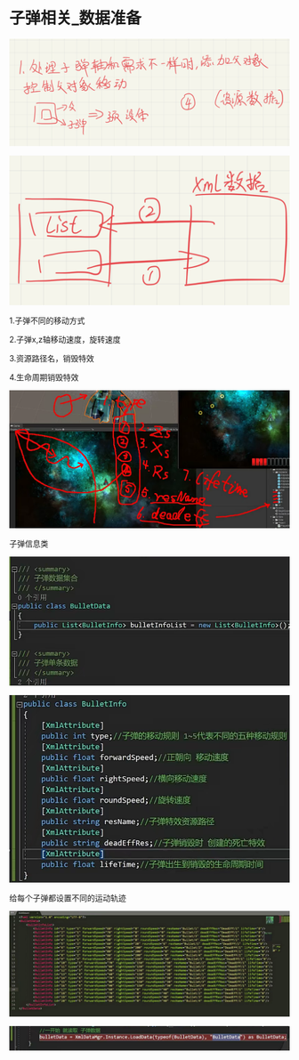 # 子弹相关_数据准备

![2024-05-01_16-14-06.jpg](image/2024-05-01_16-14-06.jpg)

![2024-05-01_16-15-54.jpg](image/2024-05-01_16-15-54.jpg)

1.子弹不同的移动方式

2.子弹x,z轴移动速度，旋转速度

3.资源路径名，销毁特效

4.生命周期销毁特效

![68220a3e503686325868ac28402120ef.png](image/68220a3e503686325868ac28402120ef.png)

子弹信息类

![44b8985b3ab615a4d530f47a789c5c55.png](image/44b8985b3ab615a4d530f47a789c5c55.png)

![9d6615c5b549550189f7f5d619ed61a2.png](image/9d6615c5b549550189f7f5d619ed61a2.png)

给每个子弹都设置不同的运动轨迹

![aa39f08d867dbefa3ededba610bc23c4.png](image/aa39f08d867dbefa3ededba610bc23c4.png)

![809a8646cbbd9c157da1e56895a07989.png](image/809a8646cbbd9c157da1e56895a07989.png)
